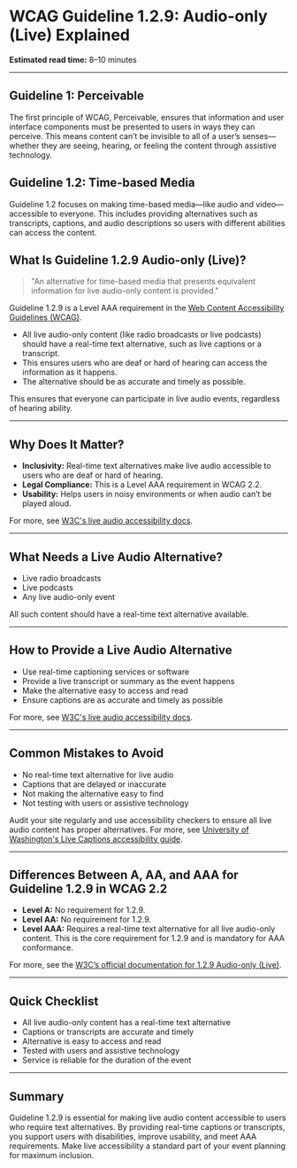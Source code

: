 <!--
title: 1.2.9 - Audio-only (Live)
series: Making the Web Accessible for All
description: A practical guide to WCAG Guideline 1.2.9 (Audio-only, Live)—what it means, why it matters, and how to make live audio content accessible.
keywords: wcag 1.2.9, audio-only live, accessibility, live captions, web standards, digital inclusion
image: WCAG-Series-1.2.9.png
imageAlt: Blue text on yellow background saying, "Web Content Accessibiilty Guiedlines (WCAG) 1.2.9 Explained, Audio Only (Live)"
status: published
date: 2025-07-01
excerpt: Ensures live audio content is accessible, for example by providing live captions.
next: /wcag/WCAG-Guideline-1-3-1-Info-and-Relationships-Explained, Guideline 1.3.1 - Info and Relationships
previous: /wcag/WCAG-Guideline-1-2-8-Media-Alternative-Prerecorded-Explained, Guideline 1.2.8 - Media Alternative (Prerecorded)
-->

# **WCAG Guideline 1.2.9: Audio-only (Live) Explained**

**Estimated read time:** 8–10 minutes

---

## **Guideline 1: Perceivable**

The first principle of WCAG, Perceivable, ensures that information and user interface components must be presented to users in ways they can perceive. This means content can’t be invisible to all of a user’s senses—whether they are seeing, hearing, or feeling the content through assistive technology.

## **Guideline 1.2: Time-based Media**

Guideline 1.2 focuses on making time-based media—like audio and video—accessible to everyone. This includes providing alternatives such as transcripts, captions, and audio descriptions so users with different abilities can access the content.

## **What Is Guideline 1.2.9 Audio-only (Live)?**

> "An alternative for time-based media that presents equivalent information for live audio-only content is provided."

Guideline 1.2.9 is a Level AAA requirement in the [Web Content Accessibility Guidelines (WCAG)](https://www.w3.org/WAI/WCAG22/quickref/#audio-only-live).

- All live audio-only content (like radio broadcasts or live podcasts) should have a real-time text alternative, such as live captions or a transcript.
- This ensures users who are deaf or hard of hearing can access the information as it happens.
- The alternative should be as accurate and timely as possible.

This ensures that everyone can participate in live audio events, regardless of hearing ability.

---

## **Why Does It Matter?**

- **Inclusivity:** Real-time text alternatives make live audio accessible to users who are deaf or hard of hearing.
- **Legal Compliance:** This is a Level AAA requirement in WCAG 2.2.
- **Usability:** Helps users in noisy environments or when audio can’t be played aloud.

For more, see [W3C's live audio accessibility docs](https://www.w3.org/WAI/WCAG22/Understanding/audio-only-live.html).

---

## **What Needs a Live Audio Alternative?**

- Live radio broadcasts
- Live podcasts
- Any live audio-only event

All such content should have a real-time text alternative available.

---

## **How to Provide a Live Audio Alternative**

- Use real-time captioning services or software
- Provide a live transcript or summary as the event happens
- Make the alternative easy to access and read
- Ensure captions are as accurate and timely as possible

For more, see [W3C's live audio accessibility docs](https://www.w3.org/WAI/WCAG22/Understanding/audio-only-live.html).

---

## **Common Mistakes to Avoid**

- No real-time text alternative for live audio
- Captions that are delayed or inaccurate
- Not making the alternative easy to find
- Not testing with users or assistive technology

Audit your site regularly and use accessibility checkers to ensure all live audio content has proper alternatives. For more, see [University of Washington's Live Captions accessibility guide](https://www.washington.edu/accessibility/videos/captions-live/).

---

## **Differences Between A, AA, and AAA for Guideline 1.2.9 in WCAG 2.2**

- **Level A:** No requirement for 1.2.9.
- **Level AA:** No requirement for 1.2.9.
- **Level AAA:** Requires a real-time text alternative for all live audio-only content. This is the core requirement for 1.2.9 and is mandatory for AAA conformance.

For more, see the [W3C’s official documentation for 1.2.9 Audio-only (Live)](https://www.w3.org/WAI/WCAG22/Understanding/audio-only-live.html).

---

## **Quick Checklist**

- All live audio-only content has a real-time text alternative
- Captions or transcripts are accurate and timely
- Alternative is easy to access and read
- Tested with users and assistive technology
- Service is reliable for the duration of the event

---

## **Summary**

Guideline 1.2.9 is essential for making live audio content accessible to users who require text alternatives. By providing real-time captions or transcripts, you support users with disabilities, improve usability, and meet AAA requirements. Make live accessibility a standard part of your event planning for maximum inclusion.
